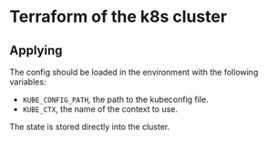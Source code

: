# Terraform of the k8s cluster

## Applying

The config should be loaded in the environment with the following variables:
- `KUBE_CONFIG_PATH`, the path to the kubeconfig file.
- `KUBE_CTX`, the name of the context to use.

The state is stored directly into the cluster.
